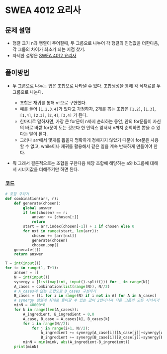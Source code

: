 # SWEA 4012 요리사

## 문제 설명

- 행렬 크기 n과 행렬이 주어질때, 두 그룹으로 나누어 각 행렬의 인접값을 더한다음, 각 그룹의 차이가 최소가 되는 지점 찾기.
- 자세한 설명은 [SWEA 4012 요리사](https://swexpertacademy.com/main/code/problem/problemDetail.do?contestProbId=AWIeUtVakTMDFAVH)



## 풀이방법

- 두 그룹으로 나누는 법은 조합으로 나타낼 수 있다. 조합생성을 통해 각 식재료를 두 그룹으로 나눈다.

  - 조합은 재귀를 통해 `n!`으로 구현했다.
  - 예를 들어 `[1,2,3,4]`가 있다고 가정하자, 
    2개를 뽑는 조합은
    `[1,2]`, `[1,3]`, `[1,4]`, 
    `[2,3]`, `[2,4]`, 
    `[3,4]` 가 된다.
  - 한마디로 말하자면, 가장 큰 for문이 n까지 순회하는 동안, 안의 for문들이 자신의 바로 바깥 for문이 도는 것보다 한 인덱스 앞서서 n까지 순회하면 뽑을 수 있다는 말이 된다.
  - 그러나 arr에서 몇개를 뽑을지 명확하게 정해지지 않았기 때문에 for문은 사용할 수 없고, while이나 재귀를 활용해서 같은 일을 계속 반복하게 만들어야 한다.
- 뭐 그래서 결론적으로는 조합을 구한다음 해당 조합에 해당하는 a와 b그룹에 대해서 시너지값을 더해주기만 하면 된다.



### 코드

```python
# 조합 구하기
def combination(arr, r):
    def generate(chosen):
        global answer
        if len(chosen) == r:
            answer += [chosen[:]]
            return
        start = arr.index(chosen[-1]) + 1 if chosen else 0
        for nxt in range(start, len(arr)):
            chosen += [arr[nxt]]
            generate(chosen)
            chosen.pop()
    generate([])
    return answer

T = int(input())
for tc in range(1, T+1):
    answer = []
    N = int(input())
    synergy = [list(map(int, input().split())) for _ in range(N)]
    A_cases = combination(list(range(N)), N//2)
    # A_cases에 없는 조합으로 B_cases 구성하기
    B_cases = [[i for i in range(N) if i not in A] for A in A_cases]
    # synergy 행렬에 최대로 들어갈 수 있는 값이 2만이니까 다른 그룹의 모든 시너지가 0이고, 모든 시너지가 2만일 경우를 생각, 40000*8로 초기값 세팅한다.
    minN = 40000*8
    for k in range(len(A_cases)):
        A_ingredient, B_ingredient = 0,0
        A_case, B_case = A_cases[k], B_cases[k]
        for i in range(N//2):
            for j in range(i+1, N//2):
                A_ingredient += synergy[A_case[i]][A_case[j]]+synergy[A_case[j]][A_case[i]]
                B_ingredient += synergy[B_case[i]][B_case[j]]+synergy[B_case[j]][B_case[i]]
        minN = min(minN, abs(A_ingredient-B_ingredient))
    print(minN)
```

